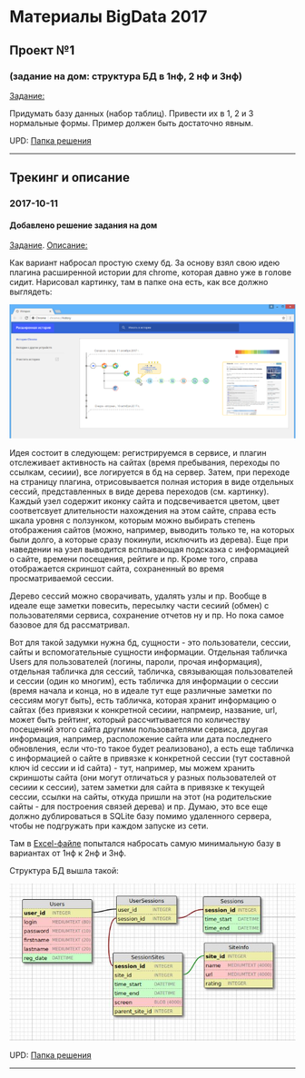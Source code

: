 # Материалы BigData 2017
## Проект №1
### (задание на дом: структура БД в 1нф, 2 нф и 3нф)

[Задание:](./01/%D0%97%D0%B0%D0%B4%D0%B0%D0%BD%D0%B8%D0%B5.txt)

Придумать базу данных (набор таблиц).
Привести их в 1, 2 и 3 нормальные формы.
Пример должен быть достаточно явным.

UPD: [Папка решения](./01/res)

-------


## Трекинг и описание


### 2017-10-11
#### Добавлено решение задания на дом
[Задание](./01/%D0%97%D0%B0%D0%B4%D0%B0%D0%BD%D0%B8%D0%B5.txt). [Описание:](./01/res/Описание.txt)

Как вариант набросал простую схему бд. За основу взял свою идею плагина расширенной истории для chrome, которая давно уже в голове сидит. Нарисовал картинку, там в папке она есть, как все должно выглядеть:

![Общий вид идеи](./01/res/Общий%20вид%20идеи.png)

Идея состоит в следующем: регистрируемся в сервисе, и плагин отслеживает активность на сайтах (время пребывания, переходы по ссылкам, сесиии), все логируется в бд на сервер. Затем, при переходе на страницу плагина, отрисовывается полная история в виде отдельных сессий, представленных в виде дерева переходов (см. картинку). Каждый узел содержит иконку сайта и подсвечивается цветом, цвет соответсвует длительности нахождения на этом сайте, справа есть шкала уровня с ползунком, которым можно выбирать степень отображения сайтов (можно, например, выводить только те, на которых были долго, а которые сразу покинули, исключить из дерева). Еще при наведении на узел выводится всплывающая подсказка с информацией о сайте, времени посещения, рейтиге и пр. Кроме того, справа отображается скриншот сайта, сохраненный во время просматриваемой сессии.

Дерево сессий можно сворачивать, удалять узлы и пр. Вообще в идеале еще заметки повесить, пересылку части сесиий (обмен) с пользователями сервиса, сохранение отчетов ну и пр. Но пока самое базовое для бд рассматривал.

Вот для такой задумки нужна бд, сущности - это пользователи, сессии, сайты и вспомогательные сущности информации. Отдельная табличка Users для пользователей (логины, пароли, прочая информация), отдельная табличка для сессий, табличка, связывающая пользователей и сессии (один ко многим), есть табличка для информации о сессии (время начала и конца, но в идеале тут еще различные заметки по сессиям могут быть),  есть табличка, которая хранит информацию о сайтах (без привязки к конкретной сесиии, напрмеир, название, url, может быть рейтинг, который рассчитывается по количеству посещений этого сайта другими пользователями сервиса, другая информация, например, расположение сайта или дата последнего обновления, если что-то такое будет реализовано), а есть еще табличка с информацией о сайте в привязке к конкретной сессии (тут составной ключ id сессии и id сайта) - тут, например, мы можем хранить скриншоты сайта (они могут отличаться у разных пользователей от сесиии к сессии), затем заметки для сайта в привязке к текущей сессии, ссылки на сайты, откуда пришли на этот (на родительские сайты - для построения связей дерева) и пр.
Думаю, это все еще должно дублироваться в SQLite базу помимо удаленного сервера, чтобы не подгружать при каждом запуске из сети.

Там в  [Excel-файле](./01/res/01.xlsx) попытался набросать самую минимальную базу в вариантах от 1нф к 2нф и 3нф.

Структура БД вышла такой:

![Структура БД](./01/res/Структура%20БД.jpg)

UPD: [Папка решения](./01/res)

-------